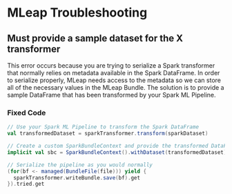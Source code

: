 # MLeap Troubleshooting

## Must provide a sample dataset for the X transformer

This error occurs because you are trying to serialize a Spark
transformer that normally relies on metadata available in the Spark
DataFrame. In order to serialize properly, MLeap needs access to the
metadata so we can store all of the necessary values in the MLeap
Bundle. The solution is to provide a sample DataFrame that has been
transformed by your Spark ML Pipeline.

### Fixed Code

```scala
// Use your Spark ML Pipeline to transform the Spark DataFrame
val transformedDataset = sparkTransformer.transform(sparkDataset)

// Create a custom SparkBundleContext and provide the transformed DataFrame
implicit val sbc = SparkBundleContext().withDataset(transformedDataset)

// Serialize the pipeline as you would normally
(for(bf <- managed(BundleFile(file))) yield {
  sparkTransformer.writeBundle.save(bf).get
}).tried.get
```
